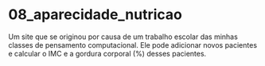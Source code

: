 # 08_aparecidade_nutricao
 Um site que se originou por causa de um trabalho escolar das minhas classes de pensamento computacional. Ele pode adicionar novos pacientes e calcular o IMC e a gordura corporal (%) desses pacientes.
